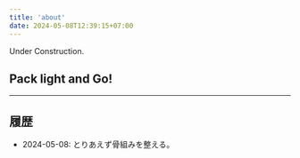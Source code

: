 ```yaml
---
title: 'about'
date: 2024-05-08T12:39:15+07:00
---
```


Under Construction.

## Pack light and Go!

---

## 履歴

+ 2024-05-08: とりあえず骨組みを整える。